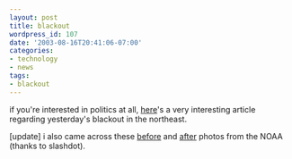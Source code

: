 ```yaml
---
layout: post
title: blackout
wordpress_id: 107
date: '2003-08-16T20:41:06-07:00'
categories:
- technology
- news
tags:
- blackout
---
```

if you're interested in politics at all, [here][]'s a very interesting article regarding yesterday's blackout in the
northeast.

[update] i also came across these [before][] and [after][] photos from the NOAA (thanks to slashdot).

[here]: http://gregpalast.com/printerfriendly.cfm?artid=257
[before]: http://www.noaanews.noaa.gov/nightlights/blackout081403-20hrsbefore-text.jpg
[after]: http://www.noaanews.noaa.gov/nightlights/blackout081503-7hrsafter-text.jpg
